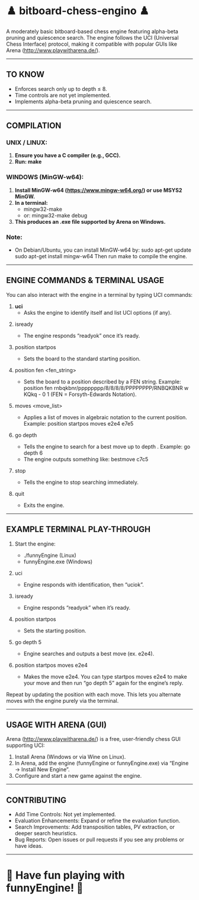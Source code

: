 # ♟️ bitboard-chess-engino ♟️

A moderately basic bitboard-based chess engine featuring alpha-beta pruning and quiescence search. 
The engine follows the UCI (Universal Chess Interface) protocol, making it compatible with popular GUIs like Arena (http://www.playwitharena.de/).

-------------------------------------------------------------------------------
## TO KNOW
- Enforces search only up to depth ≤ 8.
- Time controls are not yet implemented.
- Implements alpha-beta pruning and quiescence search.

-------------------------------------------------------------------------------
## COMPILATION

### UNIX / LINUX:
1. **Ensure you have a C compiler (e.g., GCC).**
2. **Run: make**

### WINDOWS (MinGW-w64):
1. **Install MinGW-w64 (https://www.mingw-w64.org/) or use MSYS2 MinGW.**
2. **In a terminal:**
   - mingw32-make
   - or: mingw32-make debug
3. **This produces an .exe file supported by Arena on Windows.**

### Note:
- On Debian/Ubuntu, you can install MinGW-w64 by:
    sudo apt-get update
    sudo apt-get install mingw-w64
  Then run make to compile the engine.

-------------------------------------------------------------------------------
## ENGINE COMMANDS & TERMINAL USAGE

You can also interact with the engine in a terminal by typing UCI commands:

1. **uci**
   - Asks the engine to identify itself and list UCI options (if any).

2) isready
   - The engine responds “readyok” once it’s ready.

3) position startpos
   - Sets the board to the standard starting position.

4) position fen <fen_string>
   - Sets the board to a position described by a FEN string.
   Example:
       position fen rnbqkbnr/pppppppp/8/8/8/8/PPPPPPPP/RNBQKBNR w KQkq - 0 1
   (FEN = Forsyth-Edwards Notation).

5) moves <move_list>
   - Applies a list of moves in algebraic notation to the current position.
     Example:
       position startpos moves e2e4 e7e5

6) go depth <d>
   - Tells the engine to search for a best move up to depth <d>.
     Example: go depth 6
   - The engine outputs something like: bestmove c7c5

7) stop
   - Tells the engine to stop searching immediately.

8) quit
   - Exits the engine.

-------------------------------------------------------------------------------
## EXAMPLE TERMINAL PLAY-THROUGH

1) Start the engine:
   - ./funnyEngine (Linux) 
   - funnyEngine.exe (Windows)

2) uci
   - Engine responds with identification, then “uciok”.

3) isready
   - Engine responds “readyok” when it’s ready.

4) position startpos
   - Sets the starting position.

5) go depth 5
   - Engine searches and outputs a best move (ex. e2e4).

6) position startpos moves e2e4
   - Makes the move e2e4. You can type startpos moves e2e4 <your move> to make your move and then run “go depth 5” again for the engine’s reply.

Repeat by updating the position with each move. This lets you alternate moves with the engine purely via the terminal.

-------------------------------------------------------------------------------
## USAGE WITH ARENA (GUI)

Arena (http://www.playwitharena.de/) is a free, user-friendly chess GUI supporting UCI:

1) Install Arena (Windows or via Wine on Linux).
2) In Arena, add the engine (funnyEngine or funnyEngine.exe) via “Engine → Install New Engine”.
3) Configure and start a new game against the engine.

-------------------------------------------------------------------------------
## CONTRIBUTING

- Add Time Controls: Not yet implemented.
- Evaluation Enhancements: Expand or refine the evaluation function.
- Search Improvements: Add transposition tables, PV extraction, or deeper search heuristics.
- Bug Reports: Open issues or pull requests if you see any problems or have ideas.

-------------------------------------------------------------------------------
# 🏁 Have fun playing with funnyEngine! 🏁


